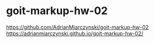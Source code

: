 # goit-markup-hw-02

https://github.com/AdrianMiarczynski/goit-markup-hw-02
<br/>
https://adrianmiarczynski.github.io/goit-markup-hw-02/
